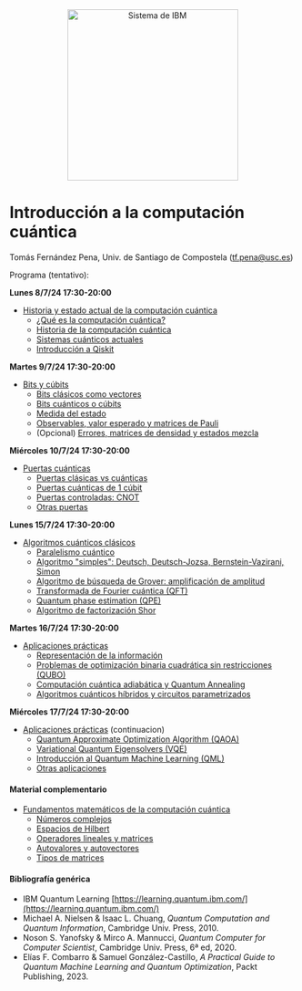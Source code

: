 <center><img src="/images/qcomp.png?raw=true" alt="Sistema de IBM" width="300"  /></center>


# Introducción a la computación cuántica

Tomás Fernández Pena, Univ. de Santiago de Compostela (tf.pena@usc.es)

Programa (tentativo):

**Lunes 8/7/24 17:30-20:00**

- <a href="https://colab.research.google.com/github/tarabelo/2024-VIU-Quantum/blob/main/Historia%20y%20estado%20actual%20de%20la%20computaci%C3%B3n%20cu%C3%A1ntica.ipynb" target="_blank">Historia y estado actual de la computación cuántica</a>
  - <a href="https://colab.research.google.com/github/tarabelo/2024-VIU-Quantum/blob/main/Historia%20y%20estado%20actual%20de%20la%20computaci%C3%B3n%20cu%C3%A1ntica.ipynb#intro" target="_blank">¿Qué es la computación cuántica?</a>
  - <a href="https://colab.research.google.com/github/tarabelo/2024-VIU-Quantum/blob/main/Historia%20y%20estado%20actual%20de%20la%20computaci%C3%B3n%20cu%C3%A1ntica.ipynb#historia" target="_blank">Historia de la computación cuántica</a>
  - <a href="https://colab.research.google.com/github/tarabelo/2024-VIU-Quantum/blob/main/Historia%20y%20estado%20actual%20de%20la%20computaci%C3%B3n%20cu%C3%A1ntica.ipynb#sistemas" target="_blank">Sistemas cuánticos actuales</a>
  - <a href="https://colab.research.google.com/github/tarabelo/2024-VIU-Quantum/blob/main/Historia%20y%20estado%20actual%20de%20la%20computaci%C3%B3n%20cu%C3%A1ntica.ipynb#qiskit" target="_blank">Introducción a Qiskit</a>

**Martes 9/7/24 17:30-20:00**

- [Bits y cúbits](https://colab.research.google.com/github/tarabelo/2024-VIU-Quantum/blob/main/Bits%20y%20C%C3%BAbits.ipynb)
  - [Bits clásicos como vectores](https://colab.research.google.com/github/tarabelo/2024-VIU-Quantum/blob/main/Bits%20y%20C%C3%BAbits.ipynb#bits)
  - [Bits cuánticos o cúbits](https://colab.research.google.com/github/tarabelo/2024-VIU-Quantum/blob/main/Bits%20y%20C%C3%BAbits.ipynb#cubits)
  - [Medida del estado](https://colab.research.google.com/github/tarabelo/2024-VIU-Quantum/blob/main/Bits%20y%20C%C3%BAbits.ipynb#medida)
  - [Observables, valor esperado y matrices de Pauli](https://colab.research.google.com/github/tarabelo/2024-VIU-Quantum/blob/main/Bits%20y%20C%C3%BAbits.ipynb#observables)
  - (Opcional) [Errores, matrices de densidad y estados mezcla](https://colab.research.google.com/github/tarabelo/2024-VIU-Quantum/blob/main/Bits%20y%20C%C3%BAbits.ipynb#errores)

**Miércoles 10/7/24 17:30-20:00**

- [Puertas cuánticas](https://colab.research.google.com/github/tarabelo/2024-VIU-Quantum/blob/main/Puertas%20cu%C3%A1nticas.ipynb)
  - [Puertas clásicas vs cuánticas](https://colab.research.google.com/github/tarabelo/2024-VIU-Quantum/blob/main/Puertas%20cu%C3%A1nticas.ipynb#clasicascuanticas)
  - [Puertas cuánticas de 1 cúbit](https://colab.research.google.com/github/tarabelo/2024-VIU-Quantum/blob/main/Puertas%20cu%C3%A1nticas.ipynb#1cubit)
  - [Puertas controladas: CNOT](https://colab.research.google.com/github/tarabelo/2024-VIU-Quantum/blob/main/Puertas%20cu%C3%A1nticas.ipynb#cnot)
  - [Otras puertas](https://colab.research.google.com/github/tarabelo/2024-VIU-Quantum/blob/main/Puertas%20cu%C3%A1nticas.ipynb#otras)


**Lunes 15/7/24 17:30-20:00**

- [Algoritmos cuánticos clásicos](https://colab.research.google.com/github/tarabelo/2024-VIU-Quantum/blob/main/Algoritmos%20cu%C3%A1nticos%20cl%C3%A1sicos.ipynb)
  - [Paralelismo cuántico](https://colab.research.google.com/github/tarabelo/2024-VIU-Quantum/blob/main/Algoritmos%20cu%C3%A1nticos%20cl%C3%A1sicos.ipynb#paralelismo)
  - [Algoritmo "simples": Deutsch, Deutsch-Jozsa, Bernstein-Vazirani, Simon](https://colab.research.google.com/github/tarabelo/2024-VIU-Quantum/blob/main/Algoritmos%20cu%C3%A1nticos%20cl%C3%A1sicos.ipynb#simples)
  - [Algoritmo de búsqueda de Grover: amplificación de amplitud](https://colab.research.google.com/github/tarabelo/2024-VIU-Quantum/blob/main/Algoritmos%20cu%C3%A1nticos%20cl%C3%A1sicos.ipynb#grover)
  - [Transformada de Fourier cuántica (QFT)](https://colab.research.google.com/github/tarabelo/2024-VIU-Quantum/blob/main/Algoritmos%20cu%C3%A1nticos%20cl%C3%A1sicos.ipynb#qft)
  - [Quantum phase estimation (QPE)](https://colab.research.google.com/github/tarabelo/2024-VIU-Quantum/blob/main/Algoritmos%20cu%C3%A1nticos%20cl%C3%A1sicos.ipynb#qpe)
  - [Algoritmo de factorización Shor](https://colab.research.google.com/github/tarabelo/2024-VIU-Quantum/blob/main/Algoritmos%20cu%C3%A1nticos%20cl%C3%A1sicos.ipynb#shor)

**Martes 16/7/24 17:30-20:00**

- [Aplicaciones prácticas](https://colab.research.google.com/github/tarabelo/2024-VIU-Quantum/blob/main/Aplicaciones%20pr%C3%A1cticas.ipynb)
  - [Representación de la información](https://colab.research.google.com/github/tarabelo/2024-VIU-Quantum/blob/main/Aplicaciones%20pr%C3%A1cticas.ipynb#info)
  - [Problemas de optimización binaria cuadrática sin restricciones (QUBO)](https://colab.research.google.com/github/tarabelo/2024-VIU-Quantum/blob/main/Aplicaciones%20pr%C3%A1cticas.ipynb#qubo)
  - [Computación cuántica adiabática y Quantum Annealing](https://colab.research.google.com/github/tarabelo/2024-VIU-Quantum/blob/main/Aplicaciones%20pr%C3%A1cticas.ipynb#adiabatica)
  - [Algoritmos cuánticos híbridos y circuitos parametrizados](https://colab.research.google.com/github/tarabelo/2024-VIU-Quantum/blob/main/Aplicaciones%20pr%C3%A1cticas.ipynb#hibrida)
 
**Miércoles 17/7/24 17:30-20:00**

- [Aplicaciones prácticas](https://colab.research.google.com/github/tarabelo/2024-VIU-Quantum/blob/main/Aplicaciones%20pr%C3%A1cticas.ipynb) (continuacion)
  - [Quantum Approximate Optimization Algorithm (QAOA)](https://colab.research.google.com/github/tarabelo/2024-VIU-Quantum/blob/main/Aplicaciones%20pr%C3%A1cticas.ipynb#qaoa)
  - [Variational Quantum Eigensolvers (VQE)](https://colab.research.google.com/github/tarabelo/2024-VIU-Quantum/blob/main/Aplicaciones%20pr%C3%A1cticas.ipynb#vqe)
  - [Introducción al Quantum Machine Learning (QML)](https://colab.research.google.com/github/tarabelo/2024-VIU-Quantum/blob/main/Aplicaciones%20pr%C3%A1cticas.ipynb#qml)
  - [Otras aplicaciones](https://colab.research.google.com/github/tarabelo/2024-VIU-Quantum/blob/main/Aplicaciones%20pr%C3%A1cticas.ipynb#otras)

#### Material complementario

- [Fundamentos matemáticos de la computación cuántica](https://colab.research.google.com/github/tarabelo/2024-VIU-Quantum/blob/main/Fundamentos_matem%C3%A1ticos.ipynb)
  - [Números complejos](https://colab.research.google.com/github/tarabelo/2024-VIU-Quantum/blob/main/Fundamentos_matem%C3%A1ticos.ipynb#complejos)
  - [Espacios de Hilbert](https://colab.research.google.com/github/tarabelo/2024-VIU-Quantum/blob/main/Fundamentos_matem%C3%A1ticos.ipynb#espacios)
  - [Operadores lineales y matrices](https://colab.research.google.com/github/tarabelo/2024-VIU-Quantum/blob/main/Fundamentos_matem%C3%A1ticos.ipynb#operadores)
  - [Autovalores y autovectores](https://colab.research.google.com/github/tarabelo/2024-VIU-Quantum/blob/main/Fundamentos_matem%C3%A1ticos.ipynb#autovalores)
  - [Tipos de matrices](https://colab.research.google.com/github/tarabelo/2024-VIU-Quantum/blob/main/Fundamentos_matem%C3%A1ticos.ipynb#matrices)
  
#### Bibliografía genérica

- IBM Quantum Learning [https://learning.quantum.ibm.com/](https://learning.quantum.ibm.com/)
- Michael A. Nielsen & Isaac L. Chuang, _Quantum Computation and Quantum Information_, Cambridge Univ. Press, 2010.
- Noson S. Yanofsky & Mirco A. Mannucci, _Quantum Computer for Computer Scientist_, Cambridge Univ. Press, 6ª ed, 2020.
- Elías F. Combarro & Samuel González-Castillo, _A Practical Guide to Quantum Machine Learning and Quantum Optimization_, Packt Publishing, 2023.
